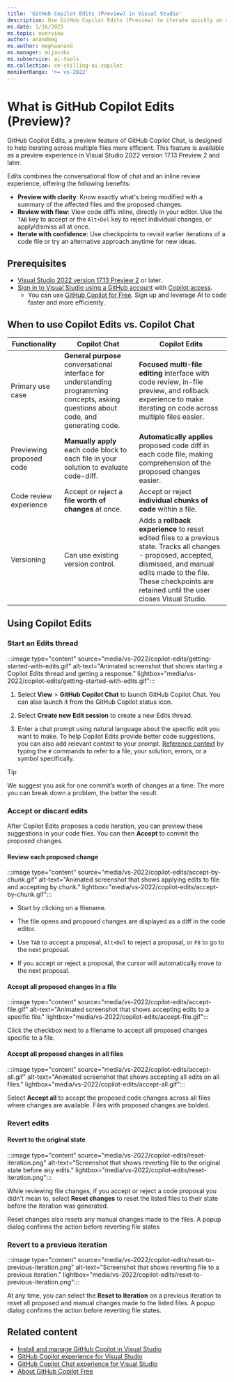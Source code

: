 ```yaml
---
title: 'GitHub Copilot Edits (Preview) in Visual Studio'
description: Use GitHub Copilot Edits (Preview) to iterate quickly on code changes across multiple files in Visual Studio version 17.13 Preview 2 and later.
ms.date: 1/16/2025
ms.topic: overview
author: anandmeg
ms.author: meghaanand
ms.manager: mijacobs
ms.subservice: ai-tools
ms.collection: ce-skilling-ai-copilot
monikerRange: '>= vs-2022'
---
```

# What is GitHub Copilot Edits (Preview)?

GitHub Copilot Edits, a preview feature of GitHub Copilot Chat, is designed to help iterating across multiple files more efficient. This feature is available as a preview experience in Visual Studio 2022 version 17.13 Preview 2 and later.

Edits combines the conversational flow of chat and an inline review experience, offering the following benefits:
- **Preview with clarity**: Know exactly what's being modified with a summary of the affected files and the proposed changes.
- **Review with flow**: View code diffs inline, directly in your editor. Use the `TAB` key to accept or the `Alt+Del` key to reject individual changes, or apply/dismiss all at once.
- **Iterate with confidence**: Use checkpoints to revisit earlier iterations of a code file or try an alternative approach anytime for new ideas.

## Prerequisites

+ [Visual Studio 2022 version 17.13 Preview 2](/visualstudio/releases/2022/release-history) or later.
+ [Sign in to Visual Studio using a GitHub account](work-with-github-accounts.md) with [Copilot access](https://docs.github.com/en/copilot/about-github-copilot/what-is-github-copilot#getting-access-to-copilot). <br/>
    + You can use [GitHub Copilot for Free](copilot-free-plan.md). Sign up and leverage AI to code faster and more efficiently.

## When to use Copilot Edits vs. Copilot Chat


|   Functionality   | Copilot Chat | Copilot Edits |
| ------------- | ------------- | ------------- |
| Primary use case | **General purpose** conversational interface for understanding programming concepts, asking questions about code, and generating code. | **Focused multi-file editing** interface with code review, in-file preview, and rollback experience to make iterating on code across multiple files easier. |
| Previewing proposed code | **Manually apply** each code block to each file in your solution to evaluate code-diff. | **Automatically applies** proposed code diff in each code file, making comprehension of the proposed changes easier.|
| Code review experience | Accept or reject a **file worth of changes** at once. | Accept or reject **individual chunks of code** within a file. |
| Versioning | Can use existing version control. | Adds a **rollback experience** to reset edited files to a previous state. Tracks all changes - proposed, accepted, dismissed, and manual edits made to the file. These checkpoints are retained until the user closes Visual Studio. |

## Using Copilot Edits

### Start an Edits thread

:::image type="content" source="media/vs-2022/copilot-edits/getting-started-with-edits.gif" alt-text="Animated screenshot that shows starting a Copilot Edits thread and getting a response." lightbox="media/vs-2022/copilot-edits/getting-started-with-edits.gif":::

1.	Select **View** > **GitHub Copilot Chat** to launch GitHub Copilot Chat. You can also launch it from the GitHub Copilot status icon.
2.	Select **Create new Edit session** to create a new Edits thread.

3.	Enter a chat prompt using natural language about the specific edit you want to make. To help Copilot Edits provide better code suggestions, you can also add relevant context to your prompt. [Reference context](copilot-chat-context.md#reference) by typing the `#` commands to refer to a file, your solution, errors, or a symbol specifically.

> [!TIP]
> We suggest you ask for one commit’s worth of changes at a time. The more you can break down a problem, the better the result.

### Accept or discard edits

After Copilot Edits proposes a code iteration, you can preview these suggestions in your code files. You can then **Accept** to commit the proposed changes.

#### Review each proposed change

:::image type="content" source="media/vs-2022/copilot-edits/accept-by-chunk.gif" alt-text="Animated screenshot that shows applying edits to file and accepting by chunk." lightbox="media/vs-2022/copilot-edits/accept-by-chunk.gif":::

+ Start by clicking on a filename.
+ The file opens and proposed changes are displayed as a diff in the code editor.

+ Use `TAB` to accept a proposal, `Alt+Del` to reject a proposal, or `F8` to go to the next proposal.

+ If you accept or reject a proposal, the cursor will automatically move to the next proposal.

#### Accept all proposed changes in a file

:::image type="content" source="media/vs-2022/copilot-edits/accept-file.gif" alt-text="Animated screenshot that shows accepting edits to a specific file." lightbox="media/vs-2022/copilot-edits/accept-file.gif":::


Click the checkbox next to a filename to accept all proposed changes specific to a file.

#### Accept all proposed changes in all files

:::image type="content" source="media/vs-2022/copilot-edits/accept-all.gif" alt-text="Animated screenshot that shows accepting all edits on all files." lightbox="media/vs-2022/copilot-edits/accept-all.gif":::

Select **Accept all** to accept the proposed code changes across all files where changes are available. Files with proposed changes are bolded.

### Revert edits

#### Revert to the original state

:::image type="content" source="media/vs-2022/copilot-edits/reset-iteration.png" alt-text="Screenshot that shows reverting file to the original state before any edits." lightbox="media/vs-2022/copilot-edits/reset-iteration.png":::

While reviewing file changes, if you accept or reject a code proposal you didn't mean to, select **Reset changes** to reset the listed files to their state before the iteration was generated.

Reset changes also resets any manual changes made to the files.
A popup dialog confirms the action before reverting file states

### Revert to a previous iteration

:::image type="content" source="media/vs-2022/copilot-edits/reset-to-previous-iteration.png" alt-text="Screenshot that shows reverting file to a previous iteration." lightbox="media/vs-2022/copilot-edits/reset-to-previous-iteration.png":::


At any time, you can select the **Reset to Iteration** on a previous iteration to reset all proposed and manual changes made to the listed files.
A popup dialog confirms the action before reverting file states.

## Related content

- [Install and manage GitHub Copilot in Visual Studio](visual-studio-github-copilot-install-and-states.md)
- [GitHub Copilot experience for Visual Studio](visual-studio-github-copilot-extension.md)
- [GitHub Copilot Chat experience for Visual Studio](visual-studio-github-copilot-chat.md)
- [About GitHub Copilot Free](https://aka.ms/ghdocscopilotfreepage)
